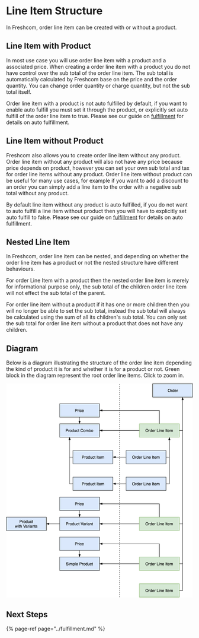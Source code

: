 # Line Item Structure

In Freshcom, order line item can be created with or without a product.

## Line Item with Product

In most use case you will use order line item with a product and a associated price. When creating a order line item with a product you do not have control over the sub total of the order line item. The sub total is automatically calculated by Freshcom base on the price and the order quantity. You can change order quantity or charge quantity, but not the sub total itself.

Order line item with a product is not auto fulfilled by default, if you want to enable auto fulfill you must set it through the product, or explicitly set auto fulfill of the order line item to true. Please see our guide on [fulfillment](../fulfillment.md) for details on auto fulfillment.

## Line Item without Product

Freshcom also allows you to create order line item without any product. Order line item without any product will also not have any price because price depends on product, however you can set your own sub total and tax for order line items without any product. Order line item without product can be useful for many use cases, for example if you want to add a discount to an order you can simply add a line item to the order with a negative sub total without any product.

By default line item without any product is auto fulfilled, if you do not want to auto fulfill a line item without product then you will have to explicitly set auto fulfill to false. Please see our guide on [fulfillment](../fulfillment.md) for details on auto fulfillment.

## Nested Line Item

In Freshcom, order line item can be nested, and depending on whether the order line item has a product or not the nested structure have different behaviours.

For order Line Item with a product then the nested order line item is merely for informational purpose only, the sub total of the children order line item will not effect the sub total of the parent. 

For order line item without a product if it has one or more children then you will no longer be able to set the sub total, instead the sub total will always be calculated using the sum of all its children's sub total. You can only set the sub total for order line item without a product that does not have any children.

## Diagram

Below is a diagram illustrating the structure of the order line item depending the kind of product it is for and whether it is for a product or not. Green block in the diagram represent the root order line items. Click to zoom in. 

![](../.gitbook/assets/order-line-item.png)

## Next Steps

{% page-ref page="../fulfillment.md" %}



